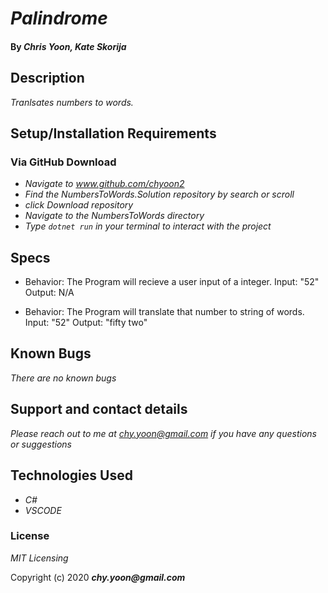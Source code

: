 # _Palindrome_

#### By _**Chris Yoon, Kate Skorija**_

## Description
_Tranlsates numbers to words._

## Setup/Installation Requirements 

### Via GitHub Download

* _Navigate to www.github.com/chyoon2_
* _Find the NumbersToWords.Solution repository by search or scroll_
* _click Download repository_
* _Navigate to the NumbersToWords directory_
* _Type `dotnet run` in your terminal to interact with the project_


## Specs

* Behavior: The Program will recieve a user input of a integer.
Input: "52"
Output: N/A 

* Behavior: The Program will translate that number to string of words.
Input: "52"
Output: "fifty two"


## Known Bugs

_There are no known bugs_

## Support and contact details

_Please reach out to me at chy.yoon@gmail.com if you have any questions or suggestions_

## Technologies Used

* _C#_
* _VSCODE_

### License

*MIT Licensing*

Copyright (c) 2020 **_chy.yoon@gmail.com_**